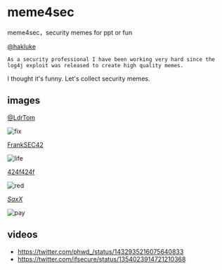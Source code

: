 # meme4sec
meme4sec，security memes for ppt or fun

[@hakluke](https://twitter.com/hakluke/status/1469805220829941765)
    
    As a security professional I have been working very hard since the log4j exploit was released to create high quality memes.
    
I thought it's funny. Let's collect security memes.


## images
[@LdrTom](https://twitter.com/LdrTom/status/1471097544252002304)

![fix](https://pbs.twimg.com/media/FGpjaXTWQAAFMDG?format=jpg&name=small)

[FrankSEC42](https://twitter.com/FrankSEC42/status/1340323028476018688)

![life](https://pbs.twimg.com/media/EpnIsHyWwAMcDP1?format=jpg&name=small)

[424f424f](https://twitter.com/424f424f/status/1336423906526318595)

![red](https://pbs.twimg.com/media/EovubeeXUAEMuen?format=png&name=small)

[_SaxX_](https://twitter.com/_SaxX_/status/1309485217539928064)

![pay](https://pbs.twimg.com/media/Eiw53XdXsAIofOu?format=jpg&name=small)


## videos

* https://twitter.com/phwd_/status/1432935216075640833
* https://twitter.com/ifsecure/status/1354023914721210368
